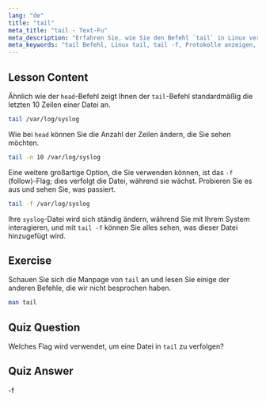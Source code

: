 ```yaml
---
lang: "de"
title: "tail"
meta_title: "tail - Text-Fu"
meta_description: "Erfahren Sie, wie Sie den Befehl `tail` in Linux verwenden, um Dateiendungen anzuzeigen und Protokolle zu überwachen. Entdecken Sie `tail -f` für Echtzeit-Updates. Beginnen Sie Ihre Linux-Reise!"
meta_keywords: "tail Befehl, Linux tail, tail -f, Protokolle anzeigen, Linux Tutorial, Linux für Anfänger, Linux Anleitung"
---
```


## Lesson Content

Ähnlich wie der `head`-Befehl zeigt Ihnen der `tail`-Befehl standardmäßig die letzten 10 Zeilen einer Datei an.

```bash
tail /var/log/syslog
```

Wie bei `head` können Sie die Anzahl der Zeilen ändern, die Sie sehen möchten.

```bash
tail -n 10 /var/log/syslog
```

Eine weitere großartige Option, die Sie verwenden können, ist das `-f` (follow)-Flag; dies verfolgt die Datei, während sie wächst. Probieren Sie es aus und sehen Sie, was passiert.

```bash
tail -f /var/log/syslog
```

Ihre `syslog`-Datei wird sich ständig ändern, während Sie mit Ihrem System interagieren, und mit `tail -f` können Sie alles sehen, was dieser Datei hinzugefügt wird.

## Exercise

Schauen Sie sich die Manpage von `tail` an und lesen Sie einige der anderen Befehle, die wir nicht besprochen haben.

```bash
man tail
```

## Quiz Question

Welches Flag wird verwendet, um eine Datei in `tail` zu verfolgen?

## Quiz Answer

-f
